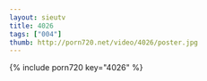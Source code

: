 ```yaml
--- 
layout: sieutv
title: 4026
tags: ["004"]
thumb: http://porn720.net/video/4026/poster.jpg
---
```

{% include porn720 key="4026" %} 
